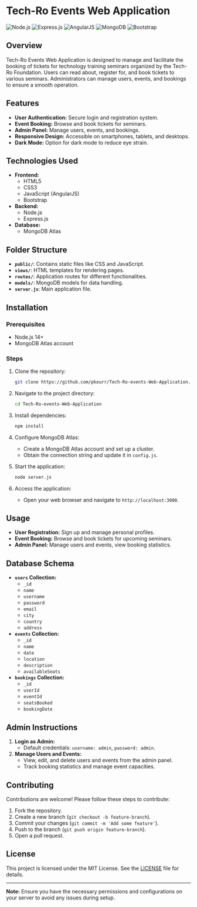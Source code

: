 # Tech-Ro Events Web Application

![Node.js](https://img.shields.io/badge/Node.js-14%2B-green)
![Express.js](https://img.shields.io/badge/Express.js-4.17.1-green)
![AngularJS](https://img.shields.io/badge/AngularJS-1.8.2-red)
![MongoDB](https://img.shields.io/badge/MongoDB-4.4%2B-blue)
![Bootstrap](https://img.shields.io/badge/Bootstrap-4.5.2-purple)

## Overview

Tech-Ro Events Web Application is designed to manage and facilitate the booking of tickets for technology training seminars organized by the Tech-Ro Foundation. Users can read about, register for, and book tickets to various seminars. Administrators can manage users, events, and bookings to ensure a smooth operation.

## Features

- **User Authentication:** Secure login and registration system.
- **Event Booking:** Browse and book tickets for seminars.
- **Admin Panel:** Manage users, events, and bookings.
- **Responsive Design:** Accessible on smartphones, tablets, and desktops.
- **Dark Mode:** Option for dark mode to reduce eye strain.

## Technologies Used

- **Frontend:**
  - HTML5
  - CSS3
  - JavaScript (AngularJS)
  - Bootstrap
- **Backend:**
  - Node.js
  - Express.js
- **Database:**
  - MongoDB Atlas

## Folder Structure

- **`public/`**: Contains static files like CSS and JavaScript.
- **`views/`**: HTML templates for rendering pages.
- **`routes/`**: Application routes for different functionalities.
- **`models/`**: MongoDB models for data handling.
- **`server.js`**: Main application file.

## Installation

### Prerequisites

- Node.js 14+
- MongoDB Atlas account

### Steps

1. Clone the repository:
   ```bash
   git clone https://github.com/pkourr/Tech-Ro-events-Web-Application.git
   ```
2. Navigate to the project directory:
   ```bash
   cd Tech-Ro-events-Web-Application
   ```
3. Install dependencies:
   ```bash
   npm install
   ```
4. Configure MongoDB Atlas:
    - Create a MongoDB Atlas account and set up a cluster.
    - Obtain the connection string and update it in `config.js`.

5. Start the application:
   ```bash
   node server.js
   ```

6. Access the application:
    - Open your web browser and navigate to `http://localhost:3000`.

## Usage

- **User Registration:** Sign up and manage personal profiles.
- **Event Booking:** Browse and book tickets for upcoming seminars.
- **Admin Panel:** Manage users and events, view booking statistics.

## Database Schema

- **`users` Collection:**
    - `_id`
    - `name`
    - `username`
    - `password`
    - `email`
    - `city`
    - `country`
    - `address`
- **`events` Collection:**
    - `_id`
    - `name`
    - `date`
    - `location`
    - `description`
    - `availableSeats`
- **`bookings` Collection:**
    - `_id`
    - `userId`
    - `eventId`
    - `seatsBooked`
    - `bookingDate`

## Admin Instructions

1. **Login as Admin:**
    - Default credentials: `username: admin`, `password: admin`.
2. **Manage Users and Events:**
    - View, edit, and delete users and events from the admin panel.
    - Track booking statistics and manage event capacities.

## Contributing

Contributions are welcome! Please follow these steps to contribute:

1. Fork the repository.
2. Create a new branch (`git checkout -b feature-branch`).
3. Commit your changes (`git commit -m 'Add some feature'`).
4. Push to the branch (`git push origin feature-branch`).
5. Open a pull request.

## License

This project is licensed under the MIT License. See the [LICENSE](./LICENSE) file for details.

---

**Note:** Ensure you have the necessary permissions and configurations on your server to avoid any issues during setup.
